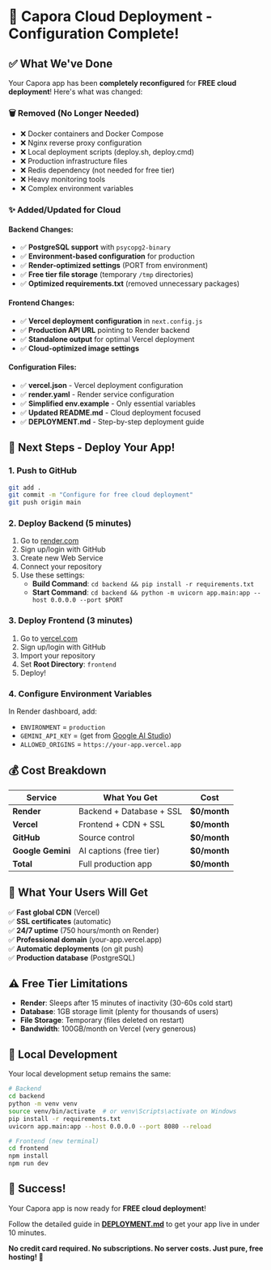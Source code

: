 # 🌟 Capora Cloud Deployment - Configuration Complete!

## ✅ What We've Done

Your Capora app has been **completely reconfigured** for **FREE cloud deployment**! Here's what was changed:

### 🗑️ Removed (No Longer Needed)
- ❌ Docker containers and Docker Compose
- ❌ Nginx reverse proxy configuration  
- ❌ Local deployment scripts (deploy.sh, deploy.cmd)
- ❌ Production infrastructure files
- ❌ Redis dependency (not needed for free tier)
- ❌ Heavy monitoring tools
- ❌ Complex environment variables

### ✨ Added/Updated for Cloud

#### Backend Changes:
- ✅ **PostgreSQL support** with `psycopg2-binary`
- ✅ **Environment-based configuration** for production
- ✅ **Render-optimized settings** (PORT from environment)
- ✅ **Free tier file storage** (temporary `/tmp` directories)
- ✅ **Optimized requirements.txt** (removed unnecessary packages)

#### Frontend Changes:
- ✅ **Vercel deployment configuration** in `next.config.js`
- ✅ **Production API URL** pointing to Render backend
- ✅ **Standalone output** for optimal Vercel deployment
- ✅ **Cloud-optimized image settings**

#### Configuration Files:
- ✅ **vercel.json** - Vercel deployment configuration
- ✅ **render.yaml** - Render service configuration  
- ✅ **Simplified env.example** - Only essential variables
- ✅ **Updated README.md** - Cloud deployment focused
- ✅ **DEPLOYMENT.md** - Step-by-step deployment guide

## 🚀 Next Steps - Deploy Your App!

### 1. Push to GitHub
```bash
git add .
git commit -m "Configure for free cloud deployment"
git push origin main
```

### 2. Deploy Backend (5 minutes)
1. Go to [render.com](https://render.com)
2. Sign up/login with GitHub
3. Create new Web Service
4. Connect your repository
5. Use these settings:
   - **Build Command**: `cd backend && pip install -r requirements.txt`
   - **Start Command**: `cd backend && python -m uvicorn app.main:app --host 0.0.0.0 --port $PORT`

### 3. Deploy Frontend (3 minutes)
1. Go to [vercel.com](https://vercel.com)
2. Sign up/login with GitHub
3. Import your repository
4. Set **Root Directory**: `frontend`
5. Deploy!

### 4. Configure Environment Variables
In Render dashboard, add:
- `ENVIRONMENT` = `production`
- `GEMINI_API_KEY` = (get from [Google AI Studio](https://makersuite.google.com/app/apikey))
- `ALLOWED_ORIGINS` = `https://your-app.vercel.app`

## 💰 Cost Breakdown

| Service | What You Get | Cost |
|---------|-------------|------|
| **Render** | Backend + Database + SSL | **$0/month** |
| **Vercel** | Frontend + CDN + SSL | **$0/month** |
| **GitHub** | Source control | **$0/month** |
| **Google Gemini** | AI captions (free tier) | **$0/month** |
| **Total** | Full production app | **$0/month** |

## 🎯 What Your Users Will Get

✅ **Fast global CDN** (Vercel)  
✅ **SSL certificates** (automatic)  
✅ **24/7 uptime** (750 hours/month on Render)  
✅ **Professional domain** (your-app.vercel.app)  
✅ **Automatic deployments** (on git push)  
✅ **Production database** (PostgreSQL)  

## ⚠️ Free Tier Limitations

- **Render**: Sleeps after 15 minutes of inactivity (30-60s cold start)
- **Database**: 1GB storage limit (plenty for thousands of users)
- **File Storage**: Temporary (files deleted on restart)
- **Bandwidth**: 100GB/month on Vercel (very generous)

## 🔧 Local Development

Your local development setup remains the same:

```bash
# Backend
cd backend
python -m venv venv
source venv/bin/activate  # or venv\Scripts\activate on Windows
pip install -r requirements.txt
uvicorn app.main:app --host 0.0.0.0 --port 8080 --reload

# Frontend (new terminal)
cd frontend
npm install
npm run dev
```

## 🎉 Success!

Your Capora app is now ready for **FREE cloud deployment**! 

Follow the detailed guide in **[DEPLOYMENT.md](DEPLOYMENT.md)** to get your app live in under 10 minutes.

**No credit card required. No subscriptions. No server costs. Just pure, free hosting! 🚀** 